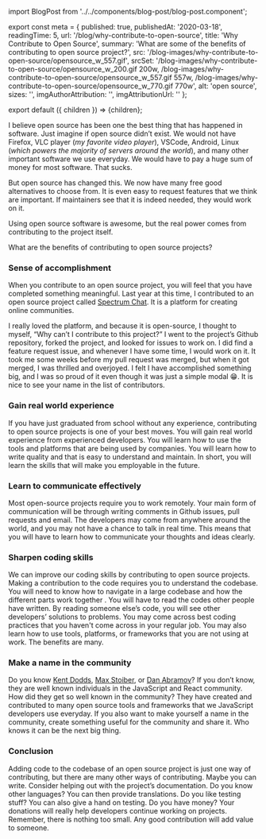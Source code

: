 import BlogPost from '../../components/blog-post/blog-post.component';

export const meta = {
published: true,
publishedAt: '2020-03-18',
readingTime: 5,
url: '/blog/why-contribute-to-open-source',
title: 'Why Contribute to Open Source',
summary: 'What are some of the benefits of contributing to open source project?',
src: '/blog-images/why-contribute-to-open-source/opensource_w_557.gif',
srcSet: '/blog-images/why-contribute-to-open-source/opensource_w_200.gif 200w, /blog-images/why-contribute-to-open-source/opensource_w_557.gif 557w, /blog-images/why-contribute-to-open-source/opensource_w_770.gif 770w',
alt: 'open source',
sizes: '',
imgAuthorAttribution: '',
imgAttributionUrl: ''
};

export default ({ children }) => <BlogPost meta={meta}>{children}</BlogPost>;

I believe open source has been one the best thing that has happened in software. Just imagine if open source didn’t exist. We would not have Firefox, VLC player (_my favorite video player_), VSCode, Android, Linux (_which powers the majority of servers around the world_), and many other important software we use everyday. We would have to pay a huge sum of money for most software. That sucks.

But open source has changed this. We now have many free good alternatives to choose from. It is even easy to request features that we think are important. If maintainers see that it is indeed needed, they would work on it.

Using open source software is awesome, but the real power comes from contributing to the project itself.

What are the benefits of contributing to open source projects?

### Sense of accomplishment

When you contribute to an open source project, you will feel that you have completed something meaningful. Last year at this time, I contributed to an open source project called [Spectrum Chat](https://spectrum.chat/). It is a platform for creating online communities.

I really loved the platform, and because it is open-source, I thought to myself, “Why can’t I contribute to this project?” I went to the project’s Github repository, forked the project, and looked for issues to work on. I did find a feature request issue, and whenever I have some time, I would work on it. It took me some weeks before my pull request was merged, but when it got merged, I was thrilled and overjoyed. I felt I have accomplished something big, and I was so proud of it even though it was just a simple modal 😁. It is nice to see your name in the list of contributors.

### Gain real world experience

If you have just graduated from school without any experience, contributing to open source projects is one of your best moves. You will gain real world experience from experienced developers. You will learn how to use the tools and platforms that are being used by companies. You will learn how to write quality and that is easy to understand and maintain. In short, you will learn the skills that will make you employable in the future.

### Learn to communicate effectively

Most open-source projects require you to work remotely. Your main form of communication will be through writing comments in Github issues, pull requests and email. The developers may come from anywhere around the world, and you may not have a chance to talk in real time. This means that you will have to learn how to communicate your thoughts and ideas clearly.

### Sharpen coding skills

We can improve our coding skills by contributing to open source projects. Making a contribution to the code requires you to understand the codebase. You will need to know how to navigate in a large codebase and how the different parts work together . You will have to read the codes other people have written. By reading someone else’s code, you will see other developers’ solutions to problems. You may come across best coding practices that you haven't come across in your regular job. You may also learn how to use tools, platforms, or frameworks that you are not using at work. The benefits are many.

### Make a name in the community

Do you know [Kent Dodds](http://kentcdodds.com/), [Max Stoiber](https://mxstbr.com/), or [Dan Abramov](https://overreacted.io/)? If you don’t know, they are well known individuals in the JavaScript and React community. How did they get so well known in the community? They have created and contributed to many open source tools and frameworks that we JavaScript developers use everyday. If you also want to make yourself a name in the community, create something useful for the community and share it. Who knows it can be the next big thing.

### Conclusion

Adding code to the codebase of an open source project is just one way of contributing, but there are many other ways of contributing. Maybe you can write. Consider helping out with the project’s documentation. Do you know other languages? You can then provide translations. Do you like testing stuff? You can also give a hand on testing. Do you have money? Your donations will really help developers continue working on projects. Remember, there is nothing too small. Any good contribution will add value to someone.
